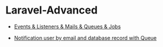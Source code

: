 # Laravel-Advanced

- [Events & Listeners & Mails & Queues & Jobs](https://github.com/esameisa/Laravel-Advanced/blob/master/Events_Listeners_Mails_Queue_Jobs.md)

- [Notification user by email and database record with Queue](https://github.com/esameisa/Laravel-Advanced/blob/master/notify_database_email.md)
